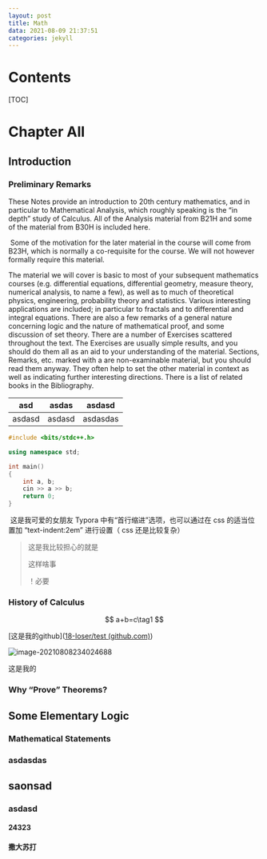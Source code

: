 ```yaml
---
layout: post
title: Math
data: 2021-08-09 21:37:51
categories: jekyll
---
```


# Contents

[TOC]

# Chapter All

## Introduction

### Preliminary Remarks

These Notes provide an introduction to 20th century mathematics, and in particular to Mathematical Analysis, which roughly speaking is the “in depth” study of Calculus. All of the Analysis material from B21H and some of the material from B30H is included here.

​	Some of the motivation for the later material in the course will come from B23H, which is normally a co-requisite for the course. We will not however formally require this material.

 The material we will cover is basic to most of your subsequent mathematics courses (e.g. differential equations, differential geometry, measure theory, numerical analysis, to name a few), as well as to much of theoretical physics, engineering, probability theory and statistics. Various interesting applications are included; in particular to fractals and to differential and integral equations. There are also a few remarks of a general nature concerning logic and the nature of mathematical proof, and some discussion of set theory. There are a number of Exercises scattered throughout the text. The Exercises are usually simple results, and you should do them all as an aid to your understanding of the material. Sections, Remarks, etc. marked with a are non-examinable material, but you should read them anyway. They often help to set the other material in context as well as indicating further interesting directions. There is a list of related books in the Bibliography.

| asd    | asdas  | asdasd   |
| ------ | ------ | -------- |
| asdasd | asdasd | asdasdas |

```c++
#include <bits/stdc++.h>

using namespace std;

int main()
{
    int a, b;
    cin >> a >> b;
    return 0;
}
```

​	这是我可爱的女朋友 Typora 中有“首行缩进”选项，也可以通过在 css 的适当位置加 “text-indent:2em” 进行设置（ css 还是比较复杂）

> 这是我比较担心的就是
>
> 这样啥事
>
> ！必要

### History of Calculus

$$
a+b=c\tag1
$$

[这是我的github]([18-loser/test (github.com)](https://github.com/18-loser/test)) 

<img src="https://gitee.com/shl1122/pic-bed/raw/master//img/202108082340799.png" alt="image-20210808234024688"  />

这是我的

### Why “Prove” Theorems?



## Some Elementary Logic

### Mathematical Statements

### asdasdas



## saonsad

### asdasd

#### 24323

#### 撒大苏打

